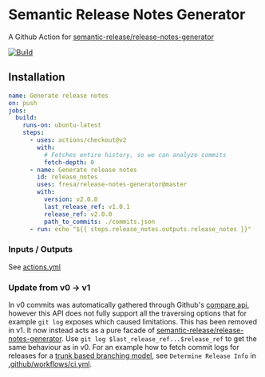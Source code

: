 # Semantic Release Notes Generator

A Github Action for [semantic-release/release-notes-generator](https://github.com/semantic-release/release-notes-generator)

[![Build](https://github.com/Fresa/release-notes-generator/actions/workflows/ci.yml/badge.svg)](https://github.com/Fresa/release-notes-generator/actions/workflows/ci.yml)

## Installation

```yaml
name: Generate release notes
on: push
jobs:
  build:
    runs-on: ubuntu-latest
    steps:
      - uses: actions/checkout@v2
        with:
          # Fetches entire history, so we can analyze commits
          fetch-depth: 0
      - name: Generate release notes
        id: release_notes
        uses: fresa/release-notes-generator@master
        with:
          version: v2.0.0
          last_release_ref: v1.0.1
          release_ref: v2.0.0
          path_to_commits: ./commits.json
      - run: echo "${{ steps.release_notes.outputs.release_notes }}"
```

### Inputs / Outputs

See [actions.yml](action.yml)

### Update from v0 -> v1

In v0 commits was automatically gathered through Github's [compare api](https://docs.github.com/en/rest/commits/commits#compare-two-commits), however this API does not fully support all the traversing options that for example `git log` exposes which caused limitations. This has been removed in v1. It now instead acts as a pure facade of [semantic-release/release-notes-generator](https://github.com/semantic-release/release-notes-generator). Use `git log $last_release_ref...$release_ref` to get the same behaviour as in v0. For an example how to fetch commit logs for releases for a [trunk based branching model](https://trunkbaseddevelopment.com/), see `Determine Release Info` in [.github/workflows/ci.yml](.github/workflows/ci.yml).
